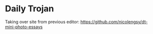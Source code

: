 # Daily Trojan

Taking over site from previous editor: https://github.com/nicolengsy/dt-mini-photo-essays 

